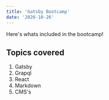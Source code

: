 ```yaml
---
title: 'Gatsby Bootcamp'
date: '2020-10-26'
---
```


Here's whats included in the bootcamp!

## Topics covered

1. Gatsby
2. Grapql
3. React
4. Markdown
5. CMS's
